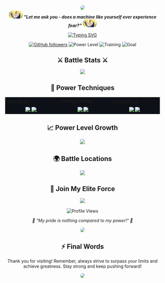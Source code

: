 <div align="center">
  <img src="https://media2.giphy.com/media/v1.Y2lkPTc5MGI3NjExOWdxd2NlMm9maGRwNGdlNnNmYWZjZXcyZWhteGg5ZDMyNjBoZ3JpayZlcD12MV9pbnRlcm5hbF9naWZfYnlfaWQmY3Q9Zw/CVrPwH916t3ASL0Ff1/giphy.webp" style="border-radius: 10px;"/>

  <div>
    <img src="images/vegeta-dragon-ball-z.gif" width="45px" style="border-radius: 10px;"/>
    <b><i>"Let me ask you - does a machine like yourself ever experience fear?"</i></b>
    <img src="images/vegeta-dragon-ball-z.gif" width="45px" style="border-radius: 10px;"/>
  </div>

  [![Typing SVG](https://readme-typing-svg.herokuapp.com?font=JetBrains+Mono&weight=600&size=30&duration=3000&pause=1000&color=6366F1&center=true&vCenter=true&random=false&width=435&lines=Full+Stack+Developer;Open+Source+Enthusiast;Tech+Evangelist)](https://git.io/typing-svg)

  [![GitHub followers](https://img.shields.io/github/followers/sheikh-vegeta?style=for-the-badge&color=6366F1&labelColor=0D1117&logo=github)](https://github.com/sheikh-vegeta)
  ![Power Level](https://img.shields.io/badge/Power%20Level-Over%209000-ff69b4?style=for-the-badge&logo=dragon&labelColor=0D1117)
  ![Training](https://img.shields.io/badge/Training-Always-red?style=for-the-badge&logo=fire&labelColor=0D1117)
  ![Goal](https://img.shields.io/badge/Goal-Surpass%20Kakarot-blue?style=for-the-badge&logo=power&labelColor=0D1117)

  ## ⚔️ Battle Stats ⚔️
  <img src="https://github-stats-alpha.vercel.app/api?username=sheikh-vegeta&cc=0D1117&tc=6366F1&ic=fff&bc=0D1117"/>

  ## 🌟 Power Techniques
  <table align="center" background="0D1117" style="background: #0D1117; border: none;">
    <tr style="background: #0D1117; border: none;">
      <td valign="center" width="100px" style="border: none;"><b>🔥 Ki Blasts</b></td>
      <td valign="center" width="100px" style="border: none;"><b>⚡ Energy Waves</b></td>
      <td valign="center" width="100px" style="border: none;"><b>💥 Final Flash</b></td>
    </tr>
    <tr style="background: #0D1117; border: none;">
      <td valign="center" align="center" width="300px" style="border: none;">
        <img src="https://img.shields.io/badge/React-61DAFB?style=flat-square&logo=react&logoColor=black" height="25"/> 
        <img src="https://img.shields.io/badge/Vue-4FC08D?style=flat-square&logo=vue.js&logoColor=white" height="25"/>
      </td>
      <td valign="center" align="center" width="300px" style="border: none;">
        <img src="https://img.shields.io/badge/Node.js-339933?style=flat-square&logo=node.js&logoColor=white" height="25"/>
        <img src="https://img.shields.io/badge/TypeScript-3178C6?style=flat-square&logo=typescript&logoColor=white" height="25"/>
      </td>
      <td valign="center" align="center" width="300px" style="border: none;">
        <img src="https://img.shields.io/badge/AWS-232F3E?style=flat-square&logo=amazon-aws&logoColor=white" height="25"/>
        <img src="https://img.shields.io/badge/Docker-2496ED?style=flat-square&logo=docker&logoColor=white" height="25"/>
      </td>
    </tr>
  </table>

  ## 📈 Power Level Growth
  <img height="180em" src="https://github-readme-stats.vercel.app/api?username=sheikh-vegeta&show_icons=true&theme=tokyonight&include_all_commits=true&count_private=true&hide_border=true&bg_color=0D1117&title_color=6366F1&icon_color=6366F1"/>

  ## 🌍 Battle Locations
  <img src="https://github-contribution-graph.ez4o.com/?username=sheikh-vegeta&theme=purple&hide_border=true&bg_color=0D1117&color=6366F1"/>

  ## 🤝 Join My Elite Force
  <a href="https://sheikh-vegeta.dev">
    <img src="https://img.shields.io/badge/-Battle%20Portal-%236366F1?style=for-the-badge&logo=safari&logoColor=white&labelColor=0D1117"/>
  </a>

  ![Profile Views](https://komarev.com/ghpvc/?username=sheikh-vegeta&color=6366F1&style=for-the-badge&label=Power+Level+Scanned&labelColor=0D1117)

  <em>💫 "My pride is nothing compared to my power!" 💫</em>

  <img src="https://media1.giphy.com/media/v1.Y2lkPTc5MGI3NjExdnE4ejV4am40ZXUyY3dkODZ2eGk2OGo1Ym0xaHBtMjJqemRidmtjOCZlcD12MV9pbnRlcm5hbF9naWZfYnlfaWQmY3Q9Zw/280z0u80t6q40/giphy.webp" style="border-radius: 10px;"/>

  ## ⚡ Final Words
  Thank you for visiting! Remember, always strive to surpass your limits and achieve greatness. Stay strong and keep pushing forward!

  <img src="https://media2.giphy.com/media/v1.Y2lkPTc5MGI3NjExdnE4ejV4am40ZXUyY3dkODZ2eGk2OGo1Ym0xaHBtMjJqemRidmtjOCZlcD12MV9pbnRlcm5hbF9naWZfYnlfaWQmY3Q9Zw/280z0u80t6q40/giphy.webp" style="border-radius: 10px;"/>
</div>
